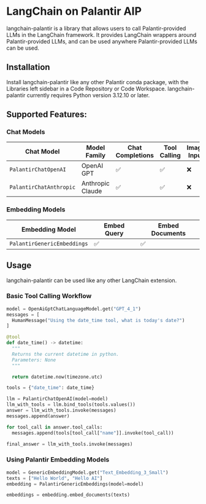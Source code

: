 # LangChain on Palantir AIP

langchain-palantir is a library that allows users to call Palantir-provided LLMs in the LangChain framework. It provides LangChain wrappers around Palantir-provided LLMs, and can be used anywhere Palantir-provided LLMs can be used.

## Installation

Install langchain-palantir like any other Palantir conda package, with the Libraries left sidebar in a Code Repository or Code Workspace. langchain-palantir currently requires Python version 3.12.10 or later.

## Supported Features:

### Chat Models

| Chat Model              | Model Family     | Chat Completions | Tool Calling | Image Input |
| ----------------------- | ---------------- | ---------------- | ------------ | ----------- |
| `PalantirChatOpenAI`    | OpenAI GPT       | ✅               | ✅           | ❌          |
| `PalantirChatAnthropic` | Anthropic Claude | ✅               | ✅           | ❌          |

### Embedding Models

| Embedding Model             | Embed Query | Embed Documents |
| --------------------------- | ----------- | --------------- |
| `PalantirGenericEmbeddings` | ✅          | ✅              |

## Usage

langchain-palantir can be used like any other LangChain extension.

### Basic Tool Calling Workflow

```python
model = OpenAiGptChatLanguageModel.get("GPT_4_1")
messages = [
  HumanMessage("Using the date_time tool, what is today's date?")
]

@tool
def date_time() -> datetime:
  """
  Returns the current datetime in python.
  Parameters: None
  """

  return datetime.now(timezone.utc)

tools = {"date_time": date_time}

llm = PalantirChatOpenAI(model=model)
llm_with_tools = llm.bind_tools(tools.values())
answer = llm_with_tools.invoke(messages)
messages.append(answer)

for tool_call in answer.tool_calls:
  messages.append(tools[tool_call["name"]].invoke(tool_call))

final_answer = llm_with_tools.invoke(messages)
```

### Using Palantir Embedding Models

```python
model = GenericEmbeddingModel.get("Text_Embedding_3_Small")
texts = ["Hello World", "Hello AI"]
embedding = PalantirGenericEmbeddings(model=model)

embeddings = embedding.embed_documents(texts)
```
